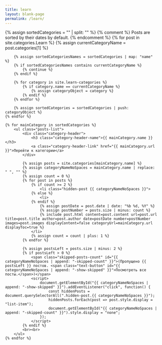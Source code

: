 ```yaml
---
title: learn
layout: blank-page
permalink: /learn/
---
```


<div>
    {% assign sortedCategories = "" | split: "" %}
    {% comment %}
        Posts are sorted by their dates by default.
    {% endcomment %}
    {% for post in site.categories.Learn %}
        {% assign currentCategoryName = post.categories[1] %}

        {% assign sortedCategoriesNames = sortedCategories | map: "name" %}
        {% if sortedCategoriesNames contains currentCategoryName %}
            {% continue %}
        {% endif %}

        {% for category in site.learn-categories %}
            {% if category.name == currentCategoryName %}
                {% assign categoryObject = category %}
            {% endif %}
        {% endfor %}

        {% assign sortedCategories = sortedCategories | push: categoryObject %}
    {% endfor %}

    {% for mainCategory in sortedCategories %}
        <ul class="posts-list">
            <div class="category-header">
                <h3 class="category-header-name">{{ mainCategory.name }}</h3>
                <a class="category-header-link" href="{{ mainCategory.url }}">Перейти к категории</a>
            </div>

            {% assign posts = site.categories[mainCategory.name] %}
            {% assign categoryNameNoSpaces = mainCategory.name | replace: " ", "" %}
            {% assign count = 0 %}
            {% for post in posts %}
                {% if count >= 2 %}
                    <li class="hidden-post {{ categoryNameNoSpaces }}">
                {% else %}
                    <li>
                {% endif %}
                    {% assign postDate = post.date | date: "%b %d, %Y" %}
                    {% assign postNumber = posts.size | minus: count %}
                    {% include post.html content=post.content url=post.url title=post.title author=post.author date=postDate number=postNumber images=post.images displayContent=false categoryUrl=mainCategory.url displayToc=true %}
                </li>
                {% assign count = count | plus: 1 %}
            {% endfor %}

            {% assign postsLeft = posts.size | minus: 2 %}
            {% if postsLeft > 0 %}
                <span class="skipped-posts-count" id="{{ categoryNameNoSpaces | append: "-skipped-count" }}">(Пропущено {{ postsLeft }} постов. <span class="text-button" id="{{ categoryNameNoSpaces | append: "-show-skipped" }}">Посмотреть все посты.</span>)</span>
                <script>
                    document.getElementById("{{ categoryNameNoSpaces | append: "-show-skipped" }}").addEventListener("click", function() {
                        const hiddenPosts = document.querySelectorAll(".hidden-post.{{ categoryNameNoSpaces }}");
                        hiddenPosts.forEach(post => post.style.display = "list-item");
                        document.getElementById("{{ categoryNameNoSpaces | append: "-skipped-count" }}").style.display = "none";
                    });
                </script>
            {% endif %}
            <br><br>
        </ul>
    {% endfor %}
</div>
